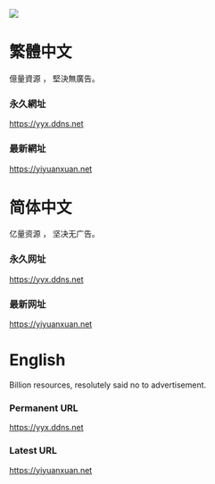 ![](https://github.com/yiyuanxuan/yyx/raw/main/logo.png)

# 繁體中文
億量資源 ， 堅決無廣告。

### 永久網址
https://yyx.ddns.net
### 最新網址
https://yiyuanxuan.net

# 简体中文
亿量资源 ， 坚决无广告。

### 永久网址
https://yyx.ddns.net
### 最新网址
https://yiyuanxuan.net

# English
Billion resources, resolutely said no to advertisement.

### Permanent URL
https://yyx.ddns.net
### Latest URL
https://yiyuanxuan.net
